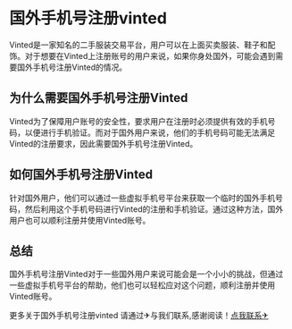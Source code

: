 # 国外手机号注册vinted

Vinted是一家知名的二手服装交易平台，用户可以在上面买卖服装、鞋子和配饰。对于想要在Vinted上注册账号的用户来说，如果你身处国外，可能会遇到需要国外手机号注册Vinted的情况。

## 为什么需要国外手机号注册Vinted

Vinted为了保障用户账号的安全性，要求用户在注册时必须提供有效的手机号码，以便进行手机验证。而对于国外用户来说，他们的手机号码可能无法满足Vinted的注册要求，因此需要国外手机号注册Vinted。

## 如何国外手机号注册Vinted

针对国外用户，他们可以通过一些虚拟手机号平台来获取一个临时的国外手机号码，然后利用这个手机号码进行Vinted的注册和手机验证。通过这种方法，国外用户也可以顺利注册并使用Vinted账号。

## 总结

国外手机号注册Vinted对于一些国外用户来说可能会是一个小小的挑战，但通过一些虚拟手机号平台的帮助，他们也可以轻松应对这个问题，顺利注册并使用Vinted账号。

更多关于国外手机号注册vinted 请通过✈与我们联系,感谢阅读！[点我联系✈](https://pc.G208.com)
